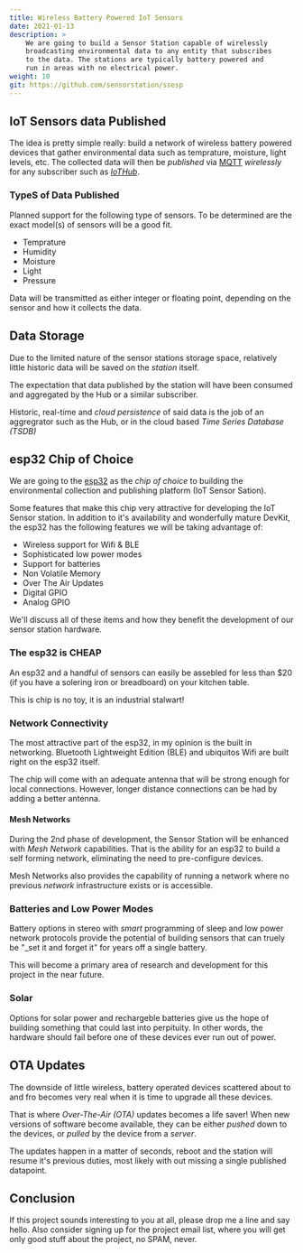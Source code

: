 ```yaml
---
title: Wireless Battery Powered IoT Sensors
date: 2021-01-13
description: >
    We are going to build a Sensor Station capable of wirelessly
    broadcasting environmental data to any entity that subscribes
    to the data. The stations are typically battery powered and 
    run in areas with no electrical power.
weight: 10
git: https://github.com/sensorstation/ssesp
---
```


## IoT Sensors data Published

The idea is pretty simple really: build a network of wireless battery
powered devices that gather environmental data such as temprature,
moisture, light levels, etc. The collected data will then be
_published_ via [MQTT](https://mqtt.org) _wirelessly_ for any
subscriber such as [_IoTHub_](/sensors/hub).

### TypeS of Data Published

Planned support for the following type of sensors. To be determined
are the exact model(s) of sensors will be a good fit.

- Temprature
- Humidity 
- Moisture
- Light
- Pressure 

Data will be transmitted as either integer or floating point,
depending on the sensor and how it collects the data.

## Data Storage

Due to the limited nature of the sensor stations storage space,
relatively little historic data will be saved on the _station_ itself.

The expectation that data published by the station will have been
consumed and aggregated by the Hub or a similar subscriber. 

Historic, real-time and _cloud persistence_ of said data is the job of
an aggregrator such as the Hub, or in the cloud based _Time Series
Database (TSDB)_ 

## esp32 Chip of Choice

We are going to the
[esp32](https://www.espressif.com/en/products/socs/esp32) as the _chip
of choice_ to building the environmental collection and publishing
platform (IoT Sensor Sation). 

Some features that make this chip very attractive for developing the
IoT Sensor station. In addition to it's availability and wonderfully
mature DevKit, the esp32 has the following features we will be taking
advantage of:

- Wireless support for Wifi & BLE
- Sophisticated low power modes
- Support for batteries
- Non Volatile Memory
- Over The Air Updates
- Digital GPIO
- Analog GPIO

We'll discuss all of these items and how they benefit the development
of our sensor station hardware. 

### The esp32 is CHEAP

An esp32 and a handful of sensors can easily be assebled for less than
$20 (if you have a solering iron or breadboard) on your kitchen
table. 

This is chip is no toy, it is an industrial stalwart!

### Network Connectivity

The most attractive part of the esp32, in my opinion is the built in
networking. Bluetooth Lightweight Edition (BLE) and ubiquitos
Wifi are built right on the esp32 itself.

The chip will come with an adequate antenna that will be strong enough
for local connections.  However, longer distance connections can be
had by adding a better antenna.

#### Mesh Networks

During the 2nd phase of development, the Sensor Station will be
enhanced with _Mesh Network_ capabilities. That is the ability for an
esp32 to build a self forming network, eliminating the need to
pre-configure devices.

Mesh Networks also provides the capability of running a network where
no previous _network_ infrastructure exists or is accessible.

### Batteries and Low Power Modes

Battery options in stereo with _smart_ programming of sleep and
low power network protocols provide the potential of building sensors
that can truely be "_set it and forget it" for years off a single
battery.

This will become a primary area of research and development for this
project in the near future.

### Solar

Options for solar power and rechargeble batteries give us the hope of
building something that could last into perpituity.  In other words,
the hardware should fail before one of these devices ever run out of
power. 

## OTA Updates

The downside of little wireless, battery operated devices scattered
about to and fro becomes very real when it is time to upgrade all
these devices.

That is where _Over-The-Air (OTA)_ updates becomes a life saver! When
new versions of software become available, they can be either _pushed_
down to the devices, or _pulled_ by the device from a _server_.

The updates happen in a matter of seconds, reboot and the station will
resume it's previous duties, most likely with out missing a single
published datapoint.

## Conclusion

If this project sounds interesting to you at all, please drop me a
line and say hello. Also consider signing up for the project email
list, where you will get only good stuff about the project, no SPAM,
never.
